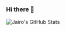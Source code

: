 ### Hi there 👋

<div>
    
![Jairo's GitHub Stats](https://github-readme-stats.vercel.app/api?username=JairoCal&&count_private=true&hide=stars&show_icons=true&theme=tokyonight) 

</div>

<!--
**JairoCal/JairoCal** is a ✨ _special_ ✨ repository because its `README.md` (this file) appears on your GitHub profile.

Here are some ideas to get you started:

- 🔭 I’m currently working on ...
- 🌱 I’m currently learning ...
- 👯 I’m looking to collaborate on ...
- 🤔 I’m looking for help with ...
- 💬 Ask me about ...
- 📫 How to reach me: ...
- 😄 Pronouns: ...
- ⚡ Fun fact: ...
-->
